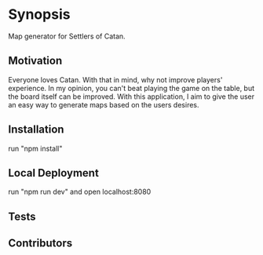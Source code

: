 # Synopsis
Map generator for Settlers of Catan.

## Motivation
Everyone loves Catan. With that in mind, why not improve players' experience. In my opinion, you can't beat playing the game on the table, but the board itself can be improved. With this application, I aim to give the user an easy way to generate maps based on the users desires.

## Installation
run "npm install"

## Local Deployment
run "npm run dev" and open localhost:8080

## Tests

## Contributors

